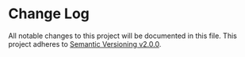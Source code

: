 # Change Log

All notable changes to this project will be documented in this file.
This project adheres to [Semantic Versioning v2.0.0](http://semver.org/).